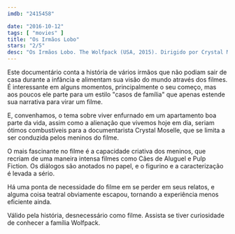 ```yaml
---
imdb: "2415458"

date: "2016-10-12"
tags: [ "movies" ]
title: "Os Irmãos Lobo"
stars: "2/5"
desc: "Os Irmãos Lobo. The Wolfpack (USA, 2015). Dirigido por Crystal Moselle. Com Bhagavan Angulo, Govinda Angulo, Jagadisa Angulo, Krsna Angulo, Mukunda Angulo, Narayana Angulo, Tyler Hollinger (Naked / Spurious Actor), Chloe Pecorino (Herself)."
---
```

Este documentário conta a história de vários irmãos que não podiam sair de casa durante a infância e alimentam sua visão do mundo através dos filmes. É interessante em alguns momentos, principalmente o seu começo, mas aos poucos ele parte para um estilo "casos de família" que apenas estende sua narrativa para virar um filme.

E, convenhamos, o tema sobre viver enfurnado em um apartamento boa parte da vida, assim como a alienação que vivemos hoje em dia, seriam ótimos combustíveis para a documentarista Crystal Moselle, que se limita a ser conduzida pelos meninos do filme.

O mais fascinante no filme é a capacidade criativa dos meninos, que recriam de uma maneira intensa filmes como Cães de Aluguel e Pulp Fiction. Os diálogos são anotados no papel, e o figurino e a caracterização é levada a sério.

Há uma ponta de necessidade do filme em se perder em seus relatos, e alguma coisa teatral obviamente escapou, tornando a experiência menos eficiente ainda.

Válido pela história, desnecessário como filme. Assista se tiver curiosidade de conhecer a família Wolfpack.
